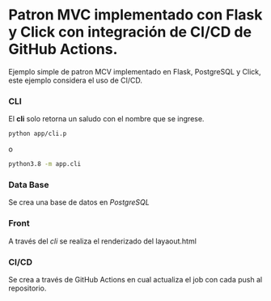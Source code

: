 # Patron MVC implementado con Flask y Click con integración de CI/CD de GitHub Actions.

Ejemplo simple de patron MCV implementado en Flask, PostgreSQL y Click, este ejemplo considera el uso de CI/CD.

### CLI

El **cli** solo retorna un saludo con el nombre que se ingrese.
```bash
python app/cli.p
```
o
```bash
python3.8 -m app.cli
```

### Data Base

Se crea una base de datos en _PostgreSQL_ 

### Front

A través del _cli_ se realiza el renderizado del layaout.html

### CI/CD

Se crea a través de GitHub Actions en cual actualiza el job con cada push al repositorio.
